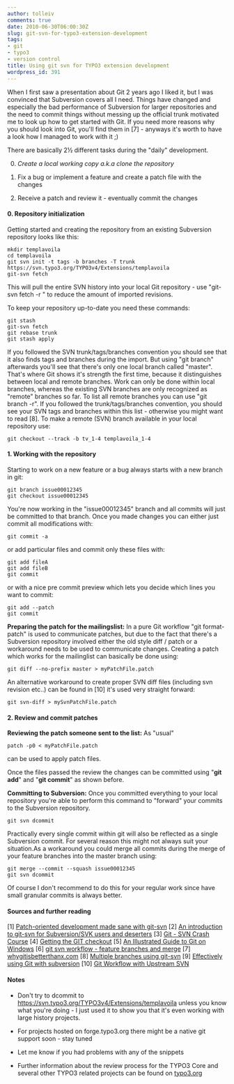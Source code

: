 ```yaml
---
author: tolleiv
comments: true
date: 2010-06-30T06:00:30Z
slug: git-svn-for-typo3-extension-development
tags:
- git
- typo3
- version control
title: Using git svn for TYPO3 extension development
wordpress_id: 391
---
```


When I first saw a presentation about Git 2 years ago I liked it, but I was convinced that Subversion covers all I need. Things have changed and especially the bad performance of Subversion for larger repositories and the need to commit things without messing up the official trunk motivated me to look up how to get started with Git. If you need more reasons why you should look into Git, you'll find them in [7] - anyways it's worth to have a look how I managed to work with it ;)

There are basically 2½ different tasks during the "daily" development.



	
  0. _Create a local working copy a.k.a clone the repository_
	
  1. Fix a bug or implement a feature and create a patch file with the changes

	
  2. Receive a patch and review it - eventually commit the changes





#### 0. Repository initialization


Getting started and creating the repository from an existing Subversion repository looks like this:

    
    mkdir templavoila
    cd templavoila
    git svn init -t tags -b branches -T trunk https://svn.typo3.org/TYPO3v4/Extensions/templavoila
    git-svn fetch

This will pull the entire SVN history into your local Git repository - use "git-svn fetch -r " to reduce the amount of imported revisions. 

To keep your repository up-to-date you need these commands:

    
    git stash
    git-svn fetch
    git rebase trunk
    git stash apply



If you followed the SVN trunk/tags/branches convention you should see that it also finds tags and branches during the import. But using "git branch" afterwards you'll see that there's only one local branch called "master". That's where Git shows it's strength the first time, because it distinguishes between local and remote branches. Work can only be done within local branches, whereas the existing SVN branches are only recognized as "remote" branches so far. To list all remote branches you can use "git branch -r". If you followed the trunk/tags/branches convention, you should see your SVN tags and branches within this list - otherwise you might want to read [8]. To make a remote (SVN) branch available in your local repository use:

    
    git checkout --track -b tv_1-4 templavoila_1-4






#### 1. Working with the repository


Starting to work on a new feature or a bug always starts with a new branch in git:

    
    git branch issue00012345
    git checkout issue00012345



You're now working in the "issue00012345" branch and all commits will just be committed to that branch. Once you made changes  you can either just commit all modifications with:

    
    git commit -a


or add particular files and commit only these files with:

    
    git add fileA
    git add fileB
    git commit


or with a nice pre commit preview which lets you decide which lines you want to commit:

    
    git add --patch
    git commit



**Preparing the patch for the mailingslist:**
In a pure Git workflow "git format-patch" is used to communicate patches, but due to the fact that there's a Subversion repository involved either the old style diff / patch or a workaround needs to be used to communicate changes.
Creating a patch which works for the mailinglist can basically be done using:

    
    git diff --no-prefix master > myPatchFile.patch


An alternative workaround to create proper SVN diff files (including svn revision etc..) can be found in [10] it's used very straight forward:

    
    git svn-diff > mySvnPatchFile.patch





#### 2. Review and commit patches


**Reviewing the patch someone sent to the list:**
As "usual" 
    
    patch -p0 < myPatchFile.patch

can be used to apply patch files.

Once the files passed the review the changes can be committed using "**git add**" and "**git commit**" as shown before.

**Committing to Subversion:**
Once you committed everything to your local repository you're able to perform this command to "forward" your commits to the Subversion repository. 

    
    git svn dcommit


Practically every single commit within git will also be reflected as a single Subversion commit. For several reason this might not always suit your situation.As a workaround you could merge all commits during the merge of your feature branches into the master branch using:

    
    git merge --commit --squash issue00012345
    git svn dcommit


Of course I don't recommend to do this for your regular work since have small granular commits is always better.



#### Sources and further reading


[1] [Patch-oriented development made sane with git-svn](http://spyced.blogspot.com/2009/06/patch-oriented-development-made-sane.html)
[2] [An introduction to git-svn for Subversion/SVK users and deserters](http://utsl.gen.nz/talks/git-svn/intro.html#using)
[3] [Git - SVN Crash Course](http://git-scm.org/course/svn.html)
[4] [Getting the GIT checkout](http://trac.parrot.org/parrot/wiki/git-svn-tutorial)
[5] [An Illustrated Guide to Git on Windows](http://nathanj.github.com/gitguide/tour.html)
[6] [git svn workflow - 
feature branches and merge](http://stackoverflow.com/questions/1129688/git-svn-workflow-feature-branches-and-merge)
[7] [whygitisbetterthanx.com](http://whygitisbetterthanx.com/#any-workflow)
[8] [Multiple branches using git-svn](http://www.dmo.ca/blog/20070608113513/)
[9] [Effectively using Git with subversion](http://www.viget.com/extend/effectively-using-git-with-subversion/)
[10] [Git Workflow with Upstream SVN](http://mojodna.net/2009/02/24/my-work-git-workflow.html)



#### Notes






  * Don't try to dcommit to https://svn.typo3.org/TYPO3v4/Extensions/templavoila unless you know what you're doing - I just used it to show you that it's even working with large history projects.

  * For projects hosted on forge.typo3.org there might be a native git support soon - stay tuned


  * Let me know if you had problems with any of the snippets


  * Further information about the review process for the TYPO3 Core and several other TYPO3 related projects can be found on [typo3.org](http://typo3.org/teams/core/resources/maintenance-policy/)



